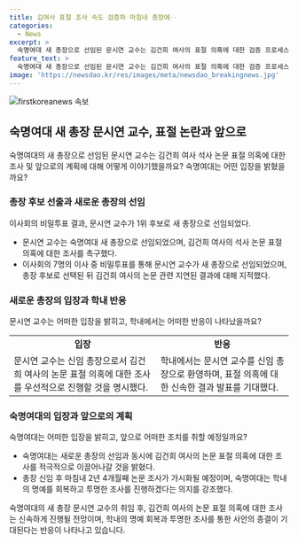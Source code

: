 ```yaml
---
title: 김여사 표절 조사 속도 검증파 마침내 총장에‥
categories:
  - News
excerpt: >
  숙명여대 새 총장으로 선임된 문시연 교수는 김건희 여사의 표절 의혹에 대한 검증 프로세스를 가속화할 것으로 예상됩니다. 새로운 총장은 학교의 위상 향상을 위해 노력하겠다고 밝혀, 학내외에서 기대를 받고 있습니다. 김 여사 논문의 검증이 늦어지자 현 총장에 대한 비판이 커지고 있으며, 문시연 교수에게 많은 지지를 보내는 학생들도 기대를 표현하고 있습니다. MBC뉴스 송재원이었습니다.
feature_text: >
  숙명여대 새 총장으로 선임된 문시연 교수는 김건희 여사의 표절 의혹에 대한 검증 프로세스를 가속화할 것으로 예상됩니다. 새로운 총장은 학교의 위상 향상을 위해 노력하겠다고 밝혀, 학내외에서 기대를 받고 있습니다. 김 여사 논문의 검증이 늦어지자 현 총장에 대한 비판이 커지고 있으며, 문시연 교수에게 많은 지지를 보내는 학생들도 기대를 표현하고 있습니다. MBC뉴스 송재원이었습니다.
image: 'https://newsdao.kr/res/images/meta/newsdao_breakingnews.jpg'
---
```


<p><img src="https://newsdao.kr/res/images/meta/newsdao_breakingnews.jpg" alt="firstkoreanews 속보" /></p>

<h2 data-ke-size="size26">숙명여대 새 총장 문시연 교수, 표절 논란과 앞으로</h2>

<p data-ke-size="size16">숙명여대의 새 총장으로 선임된 문시연 교수는 김건희 여사 석사 논문 표절 의혹에 대한 조사 및 앞으로의 계획에 대해 어떻게 이야기했을까요? 숙명여대는 어떤 입장을 밝혔을까요?</p>

<h3>총장 후보 선출과 새로운 총장의 선임</h3>

<p data-ke-size="size16">이사회의 비밀투표 결과, 문시연 교수가 1위 후보로 새 총장으로 선임되었다.</p>

<ul>
  <li>문시연 교수는 숙명여대 새 총장으로 선임되었으며, 김건희 여사의 석사 논문 표절 의혹에 대한 조사를 촉구했다.</li>
  <li>이사회의 7명의 이사 중 비밀투표를 통해 문시연 교수가 새 총장으로 선임되었으며, 총장 후보로 선택된 뒤 김건희 여사의 논문 관련 지연된 결과에 대해 지적했다.</li>
</ul>

<h3>새로운 총장의 입장과 학내 반응</h3>

<p data-ke-size="size16">문시연 교수는 어떠한 입장을 밝히고, 학내에서는 어떠한 반응이 나타났을까요?</p>

<table>
  <tr>
    <td style="text-align: center; height: 17px;"><b>입장</b></td>
    <td style="text-align: center; height: 17px;"><b>반응</b></td>
  </tr>
  <tr>
    <td>문시연 교수는 신임 총장으로서 김건희 여사의 논문 표절 의혹에 대한 조사를 우선적으로 진행할 것을 명시했다.</td>
    <td>학내에서는 문시연 교수를 신임 총장으로 환영하며, 표절 의혹에 대한 신속한 결과 발표를 기대했다.</td>
  </tr>
</table>

<h3>숙명여대의 입장과 앞으로의 계획</h3>

<p data-ke-size="size16">숙명여대는 어떠한 입장을 밝히고, 앞으로 어떠한 조치를 취할 예정일까요?</p>

<ul>
  <li>숙명여대는 새로운 총장의 선임과 동시에 김건희 여사의 논문 표절 의혹에 대한 조사를 적극적으로 이끌어나갈 것을 밝혔다.</li>
  <li>총장 신임 후 마침내 2년 4개월째 논문 조사가 가시화될 예정이며, 숙명여대는 학내의 명예를 회복하고 투명한 조사를 진행하겠다는 의지를 강조했다.</li>
</ul>

<p data-ke-size="size16">숙명여대의 새 총장 문시연 교수의 취임 후, 김건희 여사의 논문 표절 의혹에 대한 조사는 신속하게 진행될 전망이며, 학내의 명예 회복과 투명한 조사를 통한 사안의 종결이 기대된다는 반응이 나타나고 있습니다.</p>

